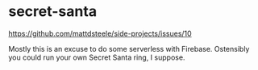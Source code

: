 # secret-santa
https://github.com/mattdsteele/side-projects/issues/10

Mostly this is an excuse to do some serverless with Firebase. Ostensibly you could run your own Secret Santa ring, I suppose.
